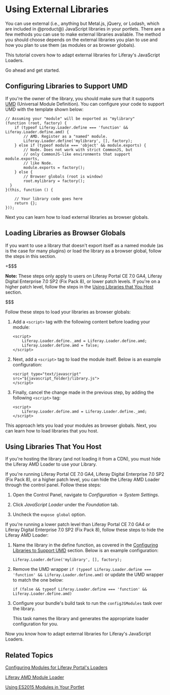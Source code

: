# Using External Libraries [](id=using-external-libraries)

You can use external (i.e., anything but Metal.js, jQuery, or Lodash, which are
included in @product@) JavaScript libraries in your portlets. There are a few
methods you can use to make external libraries available. The method you should 
choose depends on the external libraries you plan to use and how you plan to use 
them (as modules or as browser globals).

This tutorial covers how to adapt external libraries for Liferay's JavaScript 
Loaders.

Go ahead and get started.

## Configuring Libraries to Support UMD [](id=configuring-libraries-to-support-umd)

If you're the owner of the library, you should make sure that it supports [UMD](https://github.com/umdjs/umd)
(Universal Module Definition). You can configure your code to support UMD with 
the template shown below:

    // Assuming your "module" will be exported as "mylibrary"
    (function (root, factory) {
        if (typeof Liferay.Loader.define === 'function' && Liferay.Loader.define.amd) {
            // AMD. Register as a "named" module.
            Liferay.Loader.define('mylibrary', [], factory);
        } else if (typeof module === 'object' && module.exports) {
            // Node. Does not work with strict CommonJS, but
            // only CommonJS-like environments that support module.exports,
            // like Node.
            module.exports = factory();
        } else {
            // Browser globals (root is window)
            root.mylibrary = factory();
      }
    }(this, function () {

        // Your library code goes here
        return {};
    }));

Next you can learn how to load external libraries as browser globals.

## Loading Libraries as Browser Globals [](id=loading-libraries-as-browser-globals)

If you want to use a library that doesn't export itself as a named module 
(as is the case for many plugins) or load the library as a browser global, 
follow the steps in this section.

+$$$

**Note:** These steps only apply to users on Liferay Portal CE 7.0 GA4, Liferay 
Digital Enterprise 7.0 SP2 (Fix Pack 8), or lower patch levels. If you're on a 
higher patch level, follow the steps in the 
[Using Libraries that You Host](/develop/tutorials/-/knowledge_base/7-0/using-external-libraries#using-libraries-that-you-host) 
section.

$$$

Follow these steps to load your libraries as browser globals:

1.  Add a `<script>` tag with the following content before loading your module:

        <script>
            Liferay.Loader.define._amd = Liferay.Loader.define.amd;
            Liferay.Loader.define.amd = false;
        </script>

2.  Next, add a `<script>` tag to load the module itself. Below is an example 
    configuration:

        <script type="text/javascript" src="${javascript_folder}/library.js">
        </script>

3.  Finally, cancel the change made in the previous step, by adding the 
    following `<script>` tag:

        <script>
            Liferay.Loader.define.amd = Liferay.Loader.define._amd;
        </script>

This approach lets you load your modules as browser globals. Next, you can learn 
how to load libraries that you host.

## Using Libraries That You Host [](id=using-libraries-that-you-host)

If you're hosting the library (and not loading it from a CDN), you must hide the 
Liferay AMD Loader to use your Library. 

If you're running Liferay Portal CE 7.0 GA4, Liferay Digital Enterprise 7.0 SP2 
(Fix Pack 8), or a higher patch level, you can hide the Liferay AMD Loader 
through the control panel. Follow these steps:

1.  Open the Control Panel, navigate to *Configuration* &rarr; 
    *System Settings*. 

2.  Click *JavaScript Loader* under the *Foundation* tab. 

3.  Uncheck the `expose global` option.

If you're running a lower patch level than Liferay Portal CE 7.0 GA4 or Liferay 
Digital Enterprise 7.0 SP2 (Fix Pack 8), follow these steps to hide the Liferay 
AMD Loader:

1.  Name the library in the define function, as covered in the 
    [Configuring Libraries to Support UMD](/develop/tutorials/-/knowledge_base/7-0/using-external-libraries#configuring-libraries-to-support-umd)
    section. Below is an example configuration:

        Liferay.Loader.define('mylibrary', [], factory);

2.  Remove the UMD wrapper `if (typeof Liferay.Loader.define === 'function' && Liferay.Loader.define.amd)` or
    update the UMD wrapper to match the one below:

        if (false && typeof Liferay.Loader.define === 'function' && Liferay.Loader.define.amd)

3.  Configure your bundle's build task to run the `configJSModules` task over 
    the library.
    
    This task names the library and generates the appropriate loader 
    configuration for you.

Now you know how to adapt external libraries for Liferay's JavaScript Loaders.

## Related Topics [](id=related-topics)

[Configuring Modules for Liferay Portal's Loaders](/develop/tutorials/-/knowledge_base/7-0/configuring-modules-for-products-loaders)

[Liferay AMD Module Loader](/develop/tutorials/-/knowledge_base/7-0/liferay-amd-module-loader)

[Using ES2015 Modules in Your Portlet](/develop/tutorials/-/knowledge_base/7-0/using-es2015-modules-in-your-portlet)
